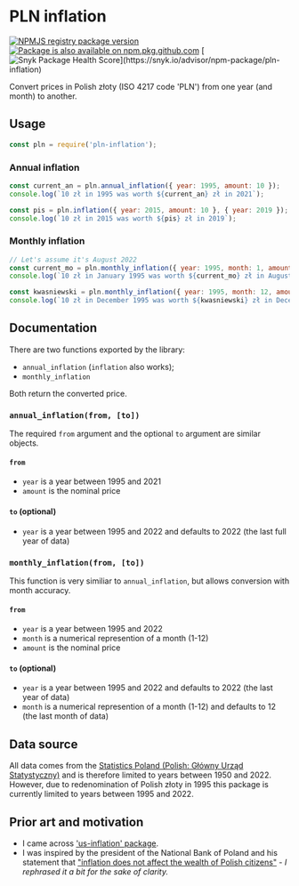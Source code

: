 # PLN inflation
[![NPMJS registry package version](https://img.shields.io/github/package-json/v/HerrDiesel/pln-inflation/npmjs?color=BB2E3E&label=latest+version)](https://npmjs.com/pln-inflation)
[![Package is also available on npm.pkg.github.com](https://img.shields.io/badge/also%20available%20on-Github_Packages-a371f7)](https://github.com/HerrDiesel/pln-inflation/pkgs/npm/pln-inflation)
[![Snyk Package Health Score](https://snyk.io/advisor/npm-package/pln-inflation/badge.svg?)](https://snyk.io/advisor/npm-package/pln-inflation)

Convert prices in Polish złoty (ISO 4217 code 'PLN') from one year (and month) to another.


## Usage
```js
const pln = require('pln-inflation');
```
### Annual inflation
```js
const current_an = pln.annual_inflation({ year: 1995, amount: 10 });
console.log(`10 zł in 1995 was worth ${current_an} zł in 2021`);

const pis = pln.inflation({ year: 2015, amount: 10 }, { year: 2019 }); // 'inflation()' also works
console.log(`10 zł in 2015 was worth ${pis} zł in 2019`);
```
### Monthly inflation
```js
// Let's assume it's August 2022
const current_mo = pln.monthly_inflation({ year: 1995, month: 1, amount: 10 }); 
console.log(`10 zł in January 1995 was worth ${current_mo} zł in August 2022`);

const kwasniewski = pln.monthly_inflation({ year: 1995, month: 12, amount: 10 }, { year: 2005, month: 12});
console.log(`10 zł in December 1995 was worth ${kwasniewski} zł in December 2005`);
```

## Documentation

There are two functions exported by the library:
- `annual_inflation` (`inflation` also works);
- `monthly_inflation`

Both return the converted price.

### `annual_inflation(from, [to])`

The required `from` argument and the optional `to` argument are similar objects.

#### `from`

- `year` is a year between 1995 and 2021
- `amount` is the nominal price

#### `to` (optional)

- `year` is a year between 1995 and 2022 and defaults to 2022 (the last full year of data)

### `monthly_inflation(from, [to])`

This function is very similiar to `annual_inflation`, but allows conversion with month accuracy.

#### `from`

- `year` is a year between 1995 and 2022
- `month` is a numerical represention of a month (1-12)
- `amount` is the nominal price

#### `to` (optional)

- `year` is a year between 1995 and 2022 and defaults to 2022 (the last year of data)
- `month` is a numerical represention of a month (1-12) and defaults to 12 (the last month of data)

## Data source

All data comes from the [Statistics Poland (Polish: Główny Urząd Statystyczny)](https://stat.gov.pl/obszary-tematyczne/ceny-handel/wskazniki-cen/wskazniki-cen-towarow-i-uslug-konsumpcyjnych-pot-inflacja-/) and is therefore limited to years between 1950 and 2022. However, due to redenomination of Polish złoty in 1995 this package is currently limited to years between 1995 and 2022.

## Prior art and motivation

- I came across ['us-inflation' package](https://www.npmjs.com/package/us-inflation).
- I was inspired by the president of the National Bank of Poland and his statement that ["inflation does not affect the wealth of Polish citizens"](https://youtu.be/njqEBOntE9I) - _I rephrased it a bit for the sake of clarity._
